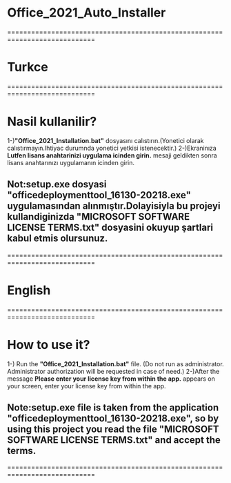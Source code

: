 # Office_2021_Auto_Installer
============================================================================
# Turkce
============================================================================
# Nasil kullanilir?
1-)**"Office_2021_Installation.bat"** dosyasını calıstırın.(Yonetici olarak calıstırmayın.Ihtiyac durumnda yonetici yetkisi istenecektir.)
2-)Ekraninıza **Lutfen lisans anahtarinizi uygulama icinden girin.** mesaji geldikten sonra lisans anahtarınızı uygulamanın icinden girin.

## Not:**setup.exe** dosyasi "officedeploymenttool_16130-20218.exe" uygulamasından alınmıştır.Dolayisiyla bu projeyi kullandiginizda "MICROSOFT SOFTWARE LICENSE TERMS.txt" dosyasini okuyup şartlari kabul etmis olursunuz.
============================================================================
# English
============================================================================
# How to use it?
1-) Run the **"Office_2021_Installation.bat"** file. (Do not run as administrator. Administrator authorization will be requested in case of need.)
2-)After the message **Please enter your license key from within the app.** appears on your screen, enter your license key from within the app.

## Note:**setup.exe** file is taken from the application "officedeploymenttool_16130-20218.exe", so by using this project you read the file "MICROSOFT SOFTWARE LICENSE TERMS.txt" and accept the terms.
============================================================================
